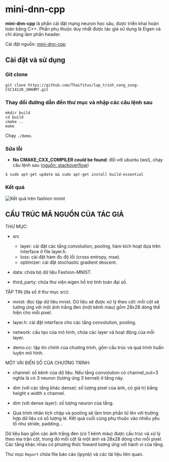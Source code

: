 # mini-dnn-cpp

**mini-dnn-cpp** là phần cài đặt mạng neuron học sâu, được triển khai hoàn toàn bằng C++. Phần phụ thuộc duy nhất được tác giả sử dụng là Eigen và chỉ dùng làm phần header.

Cài đặt nguồn: [mini-dnn-cpp](https://github.com/iamhankai/mini-dnn-cpp.git)


## Cài đặt và sử dụng

### Git clone
```shell
git clone https://github.com/Thaifitus/lap_trinh_song_song-CSC14120_20KHMT.git
```

### Thay đổi đường dẫn đến thư mục và nhập các câu lệnh sau
```shell
mkdir build
cd build
cmake ..
make
```

Chạy `./demo`.

### Sửa lỗi
* **No CMAKE_CXX_COMPILER could be found**: đối với ubuntu (wsl), chạy câu lệnh sau ([nguồn: stackoverflow](https://stackoverflow.com/questions/32801638/cmake-error-at-cmakelists-txt30-project-no-cmake-c-compiler-could-be-found))

```shell
$ sudo apt-get update && sudo apt-get install build-essential
```

### Kết quả
![Kết quả trên fashion mnist](https://github.com/Thaifitus/lap_trinh_song_song-CSC14120_20KHMT/blob/master/Report/result_30-11-2023.png)

## CẤU TRÚC MÃ NGUỒN CỦA TÁC GIẢ

THƯ MỤC:
* src
  * layer: cài đặt các tầng convolution, pooling, hàm kích hoạt dựa trên interface ở file layer.h.
  * loss: cài đặt hàm đo độ lỗi (cross entropy, mse).
  * optimizer: cài đặt stochastic gradient descent.

* data: chứa bộ dữ liệu Fashion-MNIST.
* third_party: chứa thư viện eigen hỗ trợ tính toán đại số.


TẬP TIN (đa số ở thư mục src):
* mnist: đọc tập dữ liệu mnist. Dữ liệu sẽ được xử lý theo cột: mỗi cột sẽ tương ứng với một ảnh trắng đen (một kênh màu) gồm 28x28 dòng thể hiện cho mỗi pixel.

* layer.h: cài đặt interface cho các tầng convolution, pooling.

* network: cấu tạo của mô hình, chứa các layer và hoạt động của mỗi layer.

* demo.cc: tập tin chính của chương trình, gồm cấu trúc và quá trình huấn luyện mô hình.

MỘT VÀI BIẾN SỐ CỦA CHƯƠNG TRÌNH:
* channel: số kênh của dữ liệu. Nếu tầng convolution có channel_out=3 nghĩa là có 3 neuron (tương ứng 3 kernel) ở tầng này.

* dim (với các tầng khác dense): số lượng pixel của ảnh, có giá trị bằng height x width x channel.

* dim (với dense layer): số lượng neuron của tầng.

* Quá trình nhân tích chập và pooling sẽ làm tròn phần tử lên với trường hợp dữ liệu có số lượng lẻ. Kết quả cuối cùng phụ thuộc vào nhiều yếu tố như stride, padding...


Dữ liệu bao gồm các ảnh trắng đen (có 1 kênh màu) được cấu trúc và xử lý theo ma trận cột, trong đó mỗi cột là một ảnh và 28x28 dòng cho mỗi pixel. Các tầng khác nhau có phương thức foward tương ứng với hành vi của tầng.


Thư mục `Report` chứa file báo cáo (ipynb) và các tài liệu liên quan.
